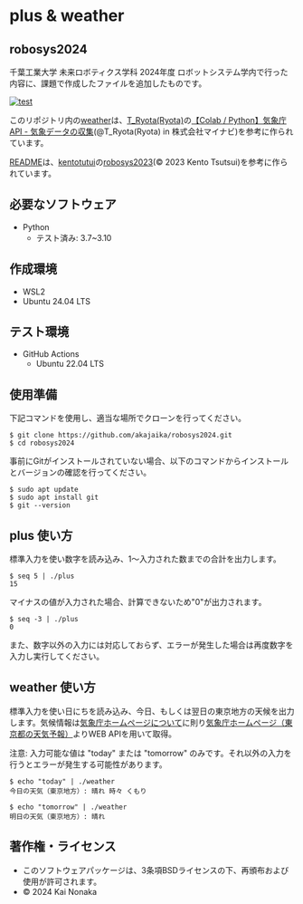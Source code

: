 # plus & weather 
## robosys2024

千葉工業大学 未来ロボティクス学科 2024年度 ロボットシステム学内で行った内容に、課題で作成したファイルを追加したものです。

[![test](https://github.com/akajaika/robosys2024/actions/workflows/test.yml/badge.svg)](https://github.com/akajaika/robosys2024/actions/workflows/test.yml)

このリポジトリ内の[weather](https://github.com/akajaika/robosys2024/blob/main/weather)は、[T_Ryota(Ryota)](https://qiita.com/T_Ryota)の[【Colab / Python】気象庁API - 気象データの収集](https://qiita.com/T_Ryota/items/ef96d6575404a0fd46dd)(@T_Ryota(Ryota) in 株式会社マイナビ)を参考に作られています。


[README](https://github.com/akajaika/robosys2024/blob/main/README.md)は、[kentotutui](https://github.com/kentotutui)の[robosys2023](https://github.com/kentotutui/robosys2023/blob/main/README.md)(© 2023 Kento Tsutsui)を参考に作られています。


## 必要なソフトウェア
  * Python
    * テスト済み: 3.7~3.10

## 作成環境
* WSL2 
* Ubuntu 24.04 LTS
    
## テスト環境
  * GitHub Actions  
    * Ubuntu 22.04 LTS 


## 使用準備
下記コマンドを使用し、適当な場所でクローンを行ってください。

```shell
$ git clone https://github.com/akajaika/robosys2024.git
$ cd robosys2024
```

事前にGitがインストールされていない場合、以下のコマンドからインストールとバージョンの確認を行ってください。

```shell
$ sudo apt update
$ sudo apt install git
$ git --version
```


## plus 使い方
標準入力を使い数字を読み込み、1～入力された数までの合計を出力します。

```shell
$ seq 5 | ./plus
15
```

マイナスの値が入力された場合、計算できないため"0"が出力されます。

```shell
$ seq -3 | ./plus
0
```

また、数字以外の入力には対応しておらず、エラーが発生した場合は再度数字を入力し実行してください。


## weather 使い方
標準入力を使い日にちを読み込み、今日、もしくは翌日の東京地方の天候を出力します。気候情報は[気象庁ホームページについて](https://www.jma.go.jp/jma/kishou/info/coment.html)に則り[気象庁ホームページ（東京都の天気予報）](https://www.jma.go.jp/bosai/forecast/#area_type=offices&area_code=130000)よりWEB APIを用いて取得。

注意:
入力可能な値は "today" または "tomorrow" のみです。それ以外の入力を行うとエラーが発生する可能性があります。

```shell
$ echo "today" | ./weather
今日の天気（東京地方）: 晴れ 時々 くもり

$ echo "tomorrow" | ./weather
明日の天気（東京地方）: 晴れ
```

## 著作権・ライセンス
  * このソフトウェアパッケージは、3条項BSDライセンスの下、再頒布および使用が許可されます。
  * © 2024 Kai Nonaka
